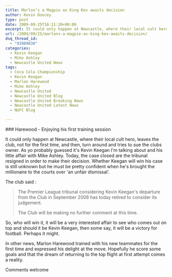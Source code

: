 ```yaml
---
title: Marlon’s a Magpie as King Kev awaits decision
author: Kevin Doocey
type: post
date: 2009-09-25T16:11:20+00:00
excerpt: It could only happen at Newcastle, where their local cult hero, leaves the club, not for the first time, and then..
url: /2009/09/25/marlons-a-magpie-as-king-kev-awaits-decision/
dsq_thread_id:
  - "93909838"
categories:
  - Kevin Keegan
  - Mike Ashley
  - Newcastle United News
tags:
  - Coca Cola Championship
  - Kevin Keegan
  - Marlon Harewood
  - Mike Ashley
  - Newcastle United
  - Newcastle United Blog
  - Newcastle United Breaking News
  - Newcastle United Latest News
  - NUFC Blog

---
```

### Harewood - Enjoying his first training session

It could only happen at Newcastle, where their local cult hero, leaves the club, not for the first time, and then, turn around and tries to sue the clubs owner. As yo probably guessed it's Kevin Keegan I'm talking about and his little affair with Mike Ashley. Today, the case closed are the tribunal resigned in order to make their decision. Whether Keegan will win his case is still unknown but  he must be pretty confident when he's brought the millionaire to the courts over 'an unfair dismissal'.

The club said :

> The Premier League tribunal considering Kevin Keegan's departure from the Club in September 2008 has today retired to consider its judgement.
>
> The Club will be making no further comment at this time.

So, who will win it, it will be a very interested affair to see who comes out on top and should it be Kevin Keegan, then some say, it will be a victory for football. Perhaps it might.

In other news, Marlon Harewood trained with his new teammates for the first time and expressed his delight at the move. Hopefully he score some goals and that the dream of returning to the top flight at first attempt comes a reality.

Comments welcome
